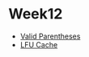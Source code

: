 # Week12

- [Valid Parentheses](https://leetcode.com/problems/valid-parentheses/)
- [LFU Cache](https://leetcode.com/problems/lfu-cache/)
